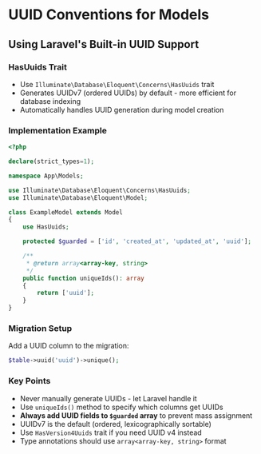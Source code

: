 # UUID Conventions for Models

## Using Laravel's Built-in UUID Support

### HasUuids Trait
- Use `Illuminate\Database\Eloquent\Concerns\HasUuids` trait
- Generates UUIDv7 (ordered UUIDs) by default - more efficient for database indexing
- Automatically handles UUID generation during model creation

### Implementation Example
```php
<?php

declare(strict_types=1);

namespace App\Models;

use Illuminate\Database\Eloquent\Concerns\HasUuids;
use Illuminate\Database\Eloquent\Model;

class ExampleModel extends Model
{
    use HasUuids;

    protected $guarded = ['id', 'created_at', 'updated_at', 'uuid'];

    /**
     * @return array<array-key, string>
     */
    public function uniqueIds(): array
    {
        return ['uuid'];
    }
}
```

### Migration Setup
Add a UUID column to the migration:
```php
$table->uuid('uuid')->unique();
```

### Key Points
- Never manually generate UUIDs - let Laravel handle it
- Use `uniqueIds()` method to specify which columns get UUIDs
- **Always add UUID fields to `$guarded` array** to prevent mass assignment
- UUIDv7 is the default (ordered, lexicographically sortable)
- Use `HasVersion4Uuids` trait if you need UUID v4 instead
- Type annotations should use `array<array-key, string>` format